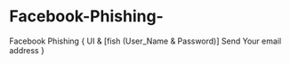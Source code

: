 # Facebook-Phishing-
Facebook Phishing { UI &amp;  [fish (User_Name &amp; Password)] Send Your email address }
